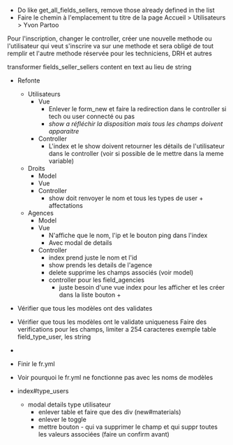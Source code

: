 * Do like get_all_fields_sellers, remove those already defined in the list
* Faire le chemin à l'emplacement tu titre de la page Accueil > Utilisateurs > Yvon Partoo

Pour l'inscription, changer le controller, créer une nouvelle methode ou l'utilisateur qui veut s'inscrire va sur une methode et sera obligé de tout remplir et l'autre methode réservée pour les techniciens, DRH et autres


transformer fields_seller_sellers content en text au lieu de string

* Refonte
  * Utilisateurs
    * Vue
      * Enlever le form_new et faire la redirection dans le controller si tech ou user connecté ou pas
      * *show a réfléchir la disposition mais tous les champs doivent apparaitre*
    * Controller
        * L'index et le show doivent retourner les détails de l'utilisateur dans le controller (voir si possible de le mettre dans la meme variable)
  * Droits
    * Model
    * Vue
    * Controller
      * show doit renvoyer le nom et tous les types de user + affectations
  * Agences
    * Model
    * Vue
      * N'affiche que le nom, l'ip et le bouton ping dans l'index
      * Avec modal de details
    * Controller
      * index prend juste le nom et l'id
      * show prends les details de l'agence
      * delete supprime les champs associés (voir model)
      * controller pour les field_agencies
        * juste besoin d'une vue index pour les afficher et les créer dans la liste bouton +



* Vérifier que tous les modèles ont des validates
* Vérifier que tous les modèles ont le validate uniqueness
Faire des verifications pour les champs, limiter a 254 caracteres exemple table field_type_user, les string
*

* Finir le fr.yml
* Voir pourquoi le fr.yml ne fonctionne pas avec les noms de modèles


* index#type_users
  * modal details type utilisateur
    * enlever table et faire que des div (new#materials)
    * enlever le toggle
    * mettre bouton - qui va supprimer le champ et qui suppr toutes les valeurs associées (faire un confirm avant)
